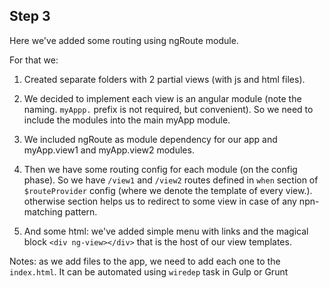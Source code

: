 ## Step 3

Here we've added some routing using ngRoute module.

For that we:

1. Created separate folders with 2 partial views (with js and html files).

2. We decided to implement each view is an angular module (note the naming. `myAppp.` prefix is not required, but convenient). So we need to include the modules into the main myApp module.

3. We included ngRoute as module dependency for our app and myApp.view1 and myApp.view2 modules.

4. Then we have some routing config for each module (on the config phase). So we have `/view1` and `/view2` routes defined in `when` section of `$routeProvider` config (where we denote the template of every view.). otherwise section helps us to redirect to some view in case of any npn-matching pattern.

5. And some html: we've added simple menu with links and the magical block `<div ng-view></div>` that is the host of our view templates.


Notes: as we add files to the app, we need to add each one to the `index.html`. It can be automated using `wiredep` task in Gulp or Grunt